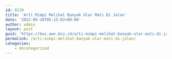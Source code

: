 ```yaml
---
id: 8128
title: 'Arti Mimpi Melihat Banyak Ular Mati Di Jalan'
date: '2022-09-10T05:15:02+00:00'
author: admin
layout: post
guid: 'https://bos.awn.biz.id/arti-mimpi-melihat-banyak-ular-mati-di-jalan/'
permalink: /arti-mimpi-melihat-banyak-ular-mati-di-jalan/
categories:
    - Uncategorized
---
```


